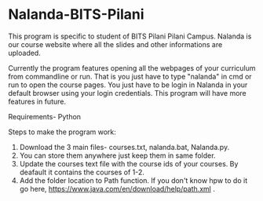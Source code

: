 # Nalanda-BITS-Pilani
This program is specific to student of BITS Pilani Pilani Campus. Nalanda is our course website where all the slides and other informations are uploaded.

Currently the program features opening all the webpages of your curriculum from commandline or run. That is you just have to type "nalanda" in cmd or run to open the course pages. You just have to be login in Nalanda in your default browser using your login credentials.
This program will have more features in future.

Requirements- Python

Steps to make the program work:
1. Download the 3 main files- courses.txt, nalanda.bat, Nalanda.py.
2. You can store them anywhere just keep them in same folder.
3. Update the courses text file with the course ids of your courses. By deafault it contains the courses of 1-2.
4. Add the folder location to Path function. If you don't know hpw to do it go here, https://www.java.com/en/download/help/path.xml .

